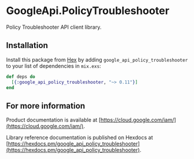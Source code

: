 # GoogleApi.PolicyTroubleshooter

Policy Troubleshooter API client library.



## Installation

Install this package from [Hex](https://hex.pm) by adding
`google_api_policy_troubleshooter` to your list of dependencies in `mix.exs`:

```elixir
def deps do
  [{:google_api_policy_troubleshooter, "~> 0.11"}]
end
```

## For more information

Product documentation is available at [https://cloud.google.com/iam/](https://cloud.google.com/iam/).

Library reference documentation is published on Hexdocs at
[https://hexdocs.pm/google_api_policy_troubleshooter](https://hexdocs.pm/google_api_policy_troubleshooter).
